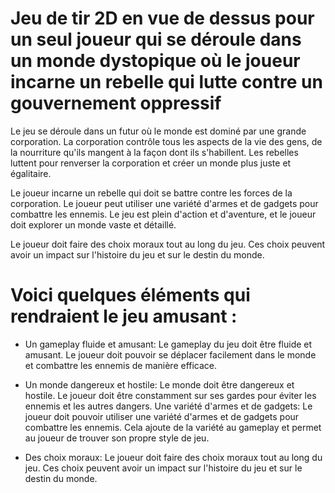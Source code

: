 # Jeu de tir 2D en vue de dessus pour un seul joueur qui se déroule dans un monde dystopique où le joueur incarne un rebelle qui lutte contre un gouvernement oppressif

Le jeu se déroule dans un futur où le monde est dominé par une grande corporation. La corporation contrôle tous les aspects de la vie des gens, de la nourriture qu'ils mangent à la façon dont ils s'habillent. Les rebelles luttent pour renverser la corporation et créer un monde plus juste et égalitaire.


Le joueur incarne un rebelle qui doit se battre contre les forces de la corporation. Le joueur peut utiliser une variété d'armes et de gadgets pour combattre les ennemis. Le jeu est plein d'action et d'aventure, et le joueur doit explorer un monde vaste et détaillé.


Le joueur doit faire des choix moraux tout au long du jeu. Ces choix peuvent avoir un impact sur l'histoire du jeu et sur le destin du monde.


# Voici quelques éléments qui rendraient le jeu amusant :

- Un gameplay fluide et amusant: Le gameplay du jeu doit être fluide et amusant. Le joueur doit pouvoir se déplacer facilement dans le monde et combattre les ennemis de manière efficace.

- Un monde dangereux et hostile: Le monde doit être dangereux et hostile. Le joueur doit être constamment sur ses gardes pour éviter les ennemis et les autres dangers.
Une variété d'armes et de gadgets: Le joueur doit pouvoir utiliser une variété d'armes et de gadgets pour combattre les ennemis. Cela ajoute de la variété au gameplay et permet au joueur de trouver son propre style de jeu.

- Des choix moraux: Le joueur doit faire des choix moraux tout au long du jeu. Ces choix peuvent avoir un impact sur l'histoire du jeu et sur le destin du monde.

